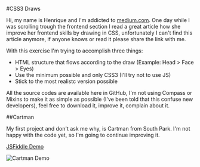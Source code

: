 #CSS3 Draws

Hi, my name is Henrique and I'm addicted to [medium.com](http//:medium.com). One day while I was scrolling trough the 
frontend section I read a great article how she improve her frontend skills by drawing in CSS, unfortunately I can't find
 this article anymore, if anyone knows or read it please share the link with me.

With this exercise I'm trying to accomplish three things:
* HTML structure that flows according to the draw (Example: Head > Face > Eyes)
* Use the minimum possible and only CSS3 (I'll try not to use JS)
* Stick to the most realistc version possible

All the source codes are available here in GitHub, I'm not using Compass or Mixins to make it as simple as possible 
(I've been told that this confuse new developers), feel free to download it, improve it, complain about it.

##Cartman 

My first project and don't ask me why, is Cartman from South Park. I'm not happy with the code yet, so I'm going to 
continue improving it.

[JSFiddle Demo](https://jsfiddle.net/shadowlik/puvs9v3z/)

![Cartman Demo](https://box.everhelper.me/attachment/799184/9e6b6aea-f240-4982-bf0b-d81aec4db99d/521472-lgGbKnOuDfyq20qr/screen.jpeg)